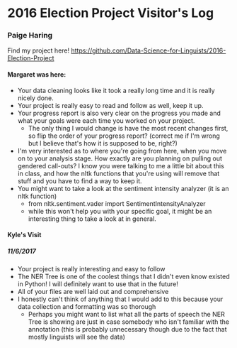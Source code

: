 # 2016 Election Project Visitor's Log
### Paige Haring

Find my project here!
https://github.com/Data-Science-for-Linguists/2016-Election-Project

#### Margaret was here:
- Your data cleaning looks like it took a really long time and it is really nicely done.
- Your project is really easy to read and follow as well, keep it up.  
- Your progress report is also very clear on the progress you made and what your goals were each time you worked on your project.
  - The only thing I would change is have the most recent changes first, so flip the order of your progress report? (correct me if I'm wrong but I believe that's how it is supposed to be, right?)
- I'm very interested as to where you're going from here, when you move on to your analysis stage. How exactly are you planning on pulling out gendered call-outs? I know you were talking to me a little bit about this in class, and how the nltk functions that you're using will remove that stuff and you have to find a way to keep it.
- You might want to take a look at the sentiment intensity analyzer (it is an nltk function)
  - from nltk.sentiment.vader import SentimentIntensityAnalyzer
  - while this won't help you with your specific goal, it might be an interesting thing to take a look at in general.  

#### Kyle's Visit
##### 11/6/2017
- Your project is really interesting and easy to follow
- The NER Tree is one of the coolest things that I didn't even know existed in Python! I will definitely want to use that in the future!
- All of your files are well laid out and comprehensive
- I honestly can't think of anything that I would add to this because your data collection and formatting was so thorough
  - Perhaps you might want to list what all the parts of speech the NER Tree is showing are just in case somebody who isn't familiar with the annotation (this is probably unnecessary though due to the fact that mostly linguists will see the data)
